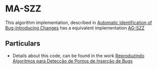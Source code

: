 # MA-SZZ
This algorithm implementation, described in [Automatic Identification of Bug-Introducing Changes](https://www.cse.ust.hk/~hunkim/images/5/59/Papers_kim2006ase.pdf) has a equivalent implementation [AG-SZZ](https://github.com/szz-implementations/AG-SZZ/)

## Particulars
- Details about this code, can be found in the work [Reproduzindo Algoritmos para Detecção de Pontos
de Inserção de Bugs](https://drive.google.com/file/d/1fAZAJDNPCYtj8lZmgSpNhys_ZT-w242y/view?usp=sharing)
